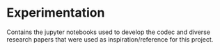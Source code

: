 # Experimentation
Contains the jupyter notebooks used to develop the codec and diverse research papers that were used as inspiration/reference for this project.
